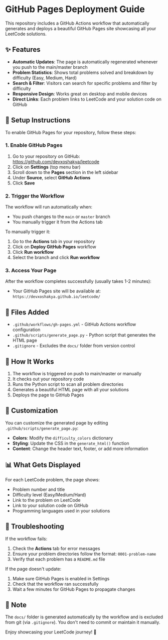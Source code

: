 # GitHub Pages Deployment Guide

This repository includes a GitHub Actions workflow that automatically generates and deploys a beautiful GitHub Pages site showcasing all your LeetCode solutions.

## ✨ Features

- **Automatic Updates**: The page is automatically regenerated whenever you push to the main/master branch
- **Problem Statistics**: Shows total problems solved and breakdown by difficulty (Easy, Medium, Hard)
- **Search & Filter**: Visitors can search for specific problems and filter by difficulty
- **Responsive Design**: Works great on desktop and mobile devices
- **Direct Links**: Each problem links to LeetCode and your solution code on GitHub

## 🚀 Setup Instructions

To enable GitHub Pages for your repository, follow these steps:

### 1. Enable GitHub Pages

1. Go to your repository on GitHub: https://github.com/devxoshakya/leetcode
2. Click on **Settings** (top menu bar)
3. Scroll down to the **Pages** section in the left sidebar
4. Under **Source**, select **GitHub Actions**
5. Click **Save**

### 2. Trigger the Workflow

The workflow will run automatically when:
- You push changes to the `main` or `master` branch
- You manually trigger it from the Actions tab

To manually trigger it:
1. Go to the **Actions** tab in your repository
2. Click on **Deploy GitHub Pages** workflow
3. Click **Run workflow**
4. Select the branch and click **Run workflow**

### 3. Access Your Page

After the workflow completes successfully (usually takes 1-2 minutes):
- Your GitHub Pages site will be available at: `https://devxoshakya.github.io/leetcode/`

## 📁 Files Added

- `.github/workflows/gh-pages.yml` - GitHub Actions workflow configuration
- `.github/scripts/generate_page.py` - Python script that generates the HTML page
- `.gitignore` - Excludes the `docs/` folder from version control

## 🔧 How It Works

1. The workflow is triggered on push to main/master or manually
2. It checks out your repository code
3. Runs the Python script to scan all problem directories
4. Generates a beautiful HTML page with all your solutions
5. Deploys the page to GitHub Pages

## 🎨 Customization

You can customize the generated page by editing `.github/scripts/generate_page.py`:

- **Colors**: Modify the `difficulty_colors` dictionary
- **Styling**: Update the CSS in the `generate_html()` function
- **Content**: Change the header text, footer, or add more information

## 📊 What Gets Displayed

For each LeetCode problem, the page shows:
- Problem number and title
- Difficulty level (Easy/Medium/Hard)
- Link to the problem on LeetCode
- Link to your solution code on GitHub
- Programming languages used in your solutions

## 🐛 Troubleshooting

If the workflow fails:
1. Check the **Actions** tab for error messages
2. Ensure your problem directories follow the format: `0001-problem-name`
3. Verify that each problem has a `README.md` file

If the page doesn't update:
1. Make sure GitHub Pages is enabled in Settings
2. Check that the workflow ran successfully
3. Wait a few minutes for GitHub Pages to propagate changes

## 📝 Note

The `docs/` folder is generated automatically by the workflow and is excluded from git (via `.gitignore`). You don't need to commit or maintain it manually.

Enjoy showcasing your LeetCode journey! 🎯
